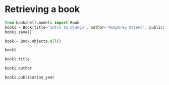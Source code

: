 # Retrieving a book

```python
from bookshelf.models import Book
book1 = Book(title='Intro to Django', author='Humphrey Otieno', publication_year='2025')
book1.save()
```

```python
book = Book.objects.all()
```

```python
book1
```

```python
book1.title
```

```python
book1.author
```

```python
book1.publication_year
```
